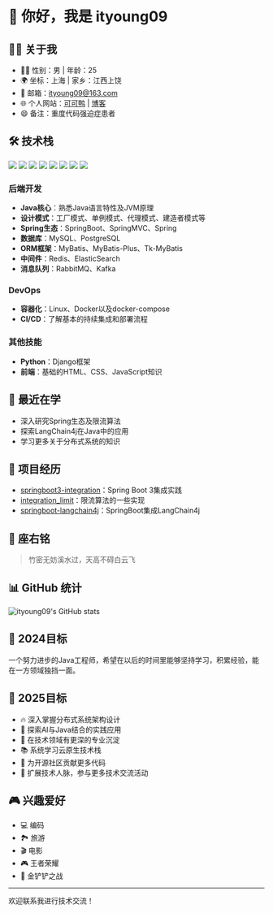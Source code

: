 # 👋 你好，我是 ityoung09

## 👨‍💻 关于我

- 🧑‍🎓 性别：男 | 年龄：25
- 🌍 坐标：上海 | 家乡：江西上饶
- 📧 邮箱：ityoung09@163.com
- 🌐 个人网站：[可可鸭](https://kedaya.us) | [博客](https://blog.kedaya.us)
- 😄 备注：重度代码强迫症患者

## 🛠️ 技术栈

<img src="https://img.shields.io/badge/Java-ED8B00?style=for-the-badge&logo=java&logoColor=white" /> <img src="https://img.shields.io/badge/Spring-6DB33F?style=for-the-badge&logo=spring&logoColor=white" /> <img src="https://img.shields.io/badge/Spring_Boot-F2F4F9?style=for-the-badge&logo=spring-boot" /> <img src="https://img.shields.io/badge/MySQL-005C84?style=for-the-badge&logo=mysql&logoColor=white" /> <img src="https://img.shields.io/badge/PostgreSQL-316192?style=for-the-badge&logo=postgresql&logoColor=white" /> <img src="https://img.shields.io/badge/redis-%23DD0031.svg?&style=for-the-badge&logo=redis&logoColor=white" /> <img src="https://img.shields.io/badge/Docker-2CA5E0?style=for-the-badge&logo=docker&logoColor=white" /> <img src="https://img.shields.io/badge/Python-FFD43B?style=for-the-badge&logo=python&logoColor=blue" />

### 后端开发
- **Java核心**：熟悉Java语言特性及JVM原理
- **设计模式**：工厂模式、单例模式、代理模式、建造者模式等
- **Spring生态**：SpringBoot、SpringMVC、Spring
- **数据库**：MySQL、PostgreSQL
- **ORM框架**：MyBatis、MyBatis-Plus、Tk-MyBatis
- **中间件**：Redis、ElasticSearch
- **消息队列**：RabbitMQ、Kafka

### DevOps
- **容器化**：Linux、Docker以及docker-compose
- **CI/CD**：了解基本的持续集成和部署流程

### 其他技能
- **Python**：Django框架
- **前端**：基础的HTML、CSS、JavaScript知识

## 🌱 最近在学

- 深入研究Spring生态及限流算法
- 探索LangChain4j在Java中的应用
- 学习更多关于分布式系统的知识

## 🚀 项目经历

- [springboot3-integration](https://github.com/ityoung09/springboot3-integration)：Spring Boot 3集成实践
- [integration_limit](https://github.com/ityoung09/integration_limit)：限流算法的一些实现
- [springboot-langchain4j](https://github.com/ityoung09/springboot-langchain4j)：SpringBoot集成LangChain4j

## 📖 座右铭

> 竹密无妨溪水过，天高不碍白云飞

## 📊 GitHub 统计

![ityoung09's GitHub stats](https://github-readme-stats.vercel.app/api?username=ityoung09&show_icons=true&theme=radical)

## 🎯 2024目标

一个努力进步的Java工程师，希望在以后的时间里能够坚持学习，积累经验，能在一方领域独挡一面。

## 🚀 2025目标

- 🔥 深入掌握分布式系统架构设计
- 🧠 探索AI与Java结合的实践应用
- 💼 在技术领域有更深的专业沉淀
- 📚 系统学习云原生技术栈
- 🌟 为开源社区贡献更多代码
- 👥 扩展技术人脉，参与更多技术交流活动

## 🎮 兴趣爱好

- 💻 编码
- 🏞️ 旅游
- 🎬 电影
- 🎮 王者荣耀
- 🎲 金铲铲之战

---

欢迎联系我进行技术交流！
